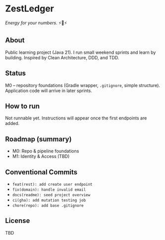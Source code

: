 # ZestLedger
*Energy for your numbers.* ⚡️📒⚡️

## About
Public learning project (Java 21). I run small weekend sprints and learn by building.
Inspired by Clean Architecture, DDD, and TDD.

## Status
M0 – repository foundations (Gradle wrapper, `.gitignore`, simple structure). Application code will arrive in later sprints.

## How to run
Not runnable yet. Instructions will appear once the first endpoints are added.

## Roadmap (summary)
- M0: Repo & pipeline foundations
- M1: Identity & Access (TBD)

## Conventional Commits 
- `feat(rest): add create user endpoint`
- `fix(domain): handle invalid email`
- `docs(readme): seed project overview`
- `ci(gha): add mutation testing job`
- `chore(repo): add base .gitignore`

## License
TBD